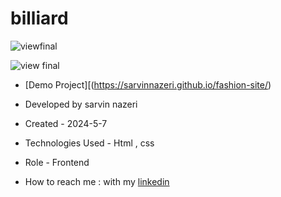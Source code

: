 # billiard

![viewfinal]()

![view final]()

- [Demo Project][(https://sarvinnazeri.github.io/fashion-site/)

- Developed by sarvin nazeri

- Created - 2024-5-7

- Technologies Used - Html , css 

- Role - Frontend

- How to reach me : with my [linkedin](https://www.linkedin.com/in/sarvin-nazeri)
